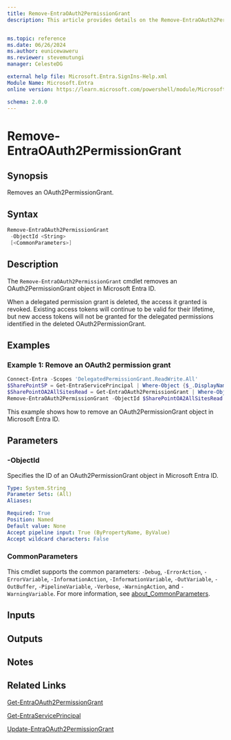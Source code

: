 ```yaml
---
title: Remove-EntraOAuth2PermissionGrant 
description: This article provides details on the Remove-EntraOAuth2PermissionGrant command.


ms.topic: reference
ms.date: 06/26/2024
ms.author: eunicewaweru
ms.reviewer: stevemutungi
manager: CelesteDG

external help file: Microsoft.Entra.SignIns-Help.xml
Module Name: Microsoft.Entra
online version: https://learn.microsoft.com/powershell/module/Microsoft.Entra/Remove-EntraOAuth2PermissionGrant

schema: 2.0.0
---
```


# Remove-EntraOAuth2PermissionGrant

## Synopsis

Removes an OAuth2PermissionGrant.

## Syntax

```powershell
Remove-EntraOAuth2PermissionGrant
 -ObjectId <String>
 [<CommonParameters>]
```

## Description

The `Remove-EntraOAuth2PermissionGrant` cmdlet removes an OAuth2PermissionGrant object in Microsoft Entra ID.

When a delegated permission grant is deleted, the access it granted is revoked. Existing access tokens will continue to be valid for their lifetime, but new access tokens will not be granted for the delegated permissions identified in the deleted OAuth2PermissionGrant.

## Examples

### Example 1: Remove an OAuth2 permission grant

```powershell
Connect-Entra -Scopes 'DelegatedPermissionGrant.ReadWrite.All'
$SharePointSP = Get-EntraServicePrincipal | Where-Object {$_.DisplayName -eq 'Microsoft.SharePoint'}
$SharePointOA2AllSitesRead = Get-EntraOAuth2PermissionGrant | Where-Object {$_.ResourceId -eq $SharePointSP.ObjectId} | Where-Object {$_.Scope -eq 'AllSites.Read'}
Remove-EntraOAuth2PermissionGrant -ObjectId $SharePointOA2AllSitesRead.ObjectId
```

This example shows how to remove an OAuth2PermissionGrant object in Microsoft Entra ID.

## Parameters

### -ObjectId

Specifies the ID of an OAuth2PermissionGrant object in Microsoft Entra ID.

```yaml
Type: System.String
Parameter Sets: (All)
Aliases:

Required: True
Position: Named
Default value: None
Accept pipeline input: True (ByPropertyName, ByValue)
Accept wildcard characters: False
```

### CommonParameters

This cmdlet supports the common parameters: `-Debug`, `-ErrorAction`, `-ErrorVariable`, `-InformationAction`, `-InformationVariable`, `-OutVariable`, `-OutBuffer`, `-PipelineVariable`, `-Verbose`, `-WarningAction`, and `-WarningVariable`. For more information, see [about_CommonParameters](https://go.microsoft.com/fwlink/?LinkID=113216).

## Inputs

## Outputs

## Notes

## Related Links

[Get-EntraOAuth2PermissionGrant](Get-EntraOAuth2PermissionGrant.md)

[Get-EntraServicePrincipal](../Applications/Get-EntraServicePrincipal.md)

[Update-EntraOAuth2PermissionGrant](Update-EntraOauth2PermissionGrant.md)

